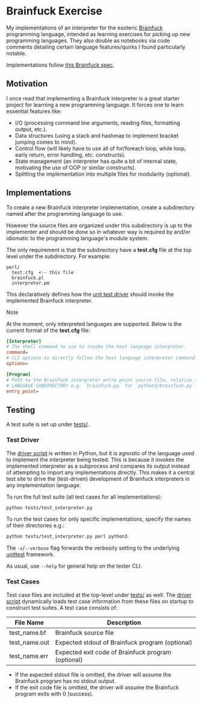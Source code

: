 # Brainfuck Exercise

My implementations of an interpreter for the esoteric [Brainfuck](https://en.wikipedia.org/wiki/Brainfuck) programming language, intended as learning exercises for picking up new programming languages. They also double as notebooks via code comments detailing certain language features/quirks I found particularly notable.

Implementations follow [this Brainfuck spec](https://github.com/sunjay/brainfuck/blob/master/brainfuck.md).

## Motivation

I once read that implementing a Brainfuck interpreter is a great starter project for learning a new programming language. It forces one to learn essential features like:

- I/O (processing command line arguments, reading files, formatting output, etc.).
- Data structures (using a stack and hashmap to implement bracket jumping comes to mind).
- Control flow (will likely have to use all of for/foreach loop, while loop, early return, error handling, etc. constructs).
- State management (an interpreter has quite a bit of internal state, motivating the use of OOP or similar constructs).
- Splitting the implementation into multiple files for modularity (optional).

## Implementations

To create a new Brainfuck interpreter implementation, create a subdirectory named after the programming language to use.

However the source files are organized under this subdirectory is up to the implementer and should be done so in whatever way is required by and/or idiomatic to the programming language's module system.

The only requirement is that the subdirectory have a **test.cfg** file at the top level under the subdirectory. For example:

```
perl/
  test.cfg  <-- this file
  brainfuck.pl
  interpreter.pm
```

This declaratively defines how the [unit test driver](#test-driver) should invoke the implemented Brainfuck interpreter.

> [!NOTE]
>
> At the moment, only interpreted languages are supported. Below is the current format of the **test.cfg** file:

```ini
[Interpreter]
# The shell command to use to invoke the host language interpreter.
command=
# CLI options to directly follow the host language interpreter command.
options=

[Program]
# Path to the Brainfuck interpreter entry point source file, relative to the
# LANGUAGE SUBDIRECTORY e.g. `brainfuck.py` for `python3/brainfuck.py`.
entry_point=
```

## Testing

A test suite is set up under [tests/](tests/).

### Test Driver

The [driver script](tests/test_interpreter.py) is written in Python, but it is agnostic of the language used to implement the interpreter being tested. This is because it invokes the implemented interpreter as a subprocess and compares its output instead of attempting to import any implementations directly. This makes it a central test site to drive the (test-driven) development of Brainfuck interpreters in any implementation language.

To run the full test suite (all test cases for all implementations):

```sh
python tests/test_interpreter.py
```

To run the test cases for only specific implementations, specify the names of their directories e.g.:

```sh
python tests/test_interpreter.py perl python3
```

The `-v`/`--verbose` flag forwards the verbosity setting to the underlying [unittest](https://docs.python.org/3/library/unittest.html) framework.

As usual, use `--help` for general help on the tester CLI.

### Test Cases

Test case files are included at the top-level under [tests/](tests/) as well. The [driver script](#test-driver) dynamically loads test case information from these files on startup to construct test suites. A test case consists of:

| File Name     | Description                                        |
| ------------- | -------------------------------------------------- |
| test_name.bf  | Brainfuck source file                              |
| test_name.out | Expected stdout of Brainfuck program (optional)    |
| test_name.err | Expected exit code of Brainfuck program (optional) |

- If the expected stdout file is omitted, the driver will assume the Brainfuck program has no stdout output.
- If the exit code file is omitted, the driver will assume the Brainfuck program exits with 0 (success).
